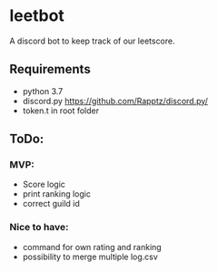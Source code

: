 # leetbot
A discord bot to keep track of our leetscore.

## Requirements

- python 3.7
- discord.py https://github.com/Rapptz/discord.py/
- token.t in root folder

## ToDo:
### MVP:
- Score logic
- print ranking logic
- correct guild id

### Nice to have:
- command for own rating and ranking
- possibility to merge multiple log.csv